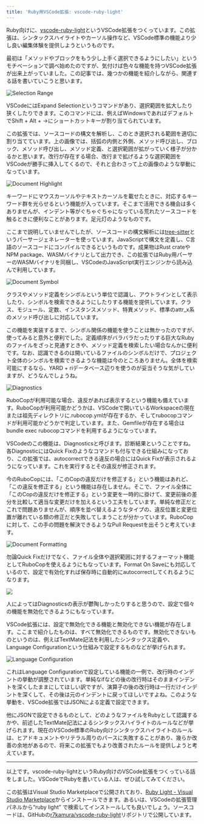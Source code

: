 ```yaml
---
title: 'Ruby用VSCode拡張: vscode-ruby-light'
---
```

Ruby向けに、[vscode-ruby-light](https://marketplace.visualstudio.com/items?itemName=r7kamura.vscode-ruby-light)というVSCode拡張をつくっています。この拡張は、シンタックスハイライトやカーソル操作など、VSCode標準の機能より少し良い編集体験を提供しようというものです。

最初は「メソッドやブロックをもう少し上手く選択できるようにしたい」というモチベーションで調べ始めたのですが、気付けば色々な機能を持つVSCode拡張が出来上がっていました。この記事では、幾つかの機能を紹介しながら、関連する話を書いていこうと思います。

![](https://lh3.googleusercontent.com/docs/ADP-6oEf3oeePZhOAg7Iw-1at_VmQPYA2UIR0cdSteRn5dSUKE7RybFGP0uhaDpA2uGJ2kezrNRFd7CVYZMkvfq5Io1qfrMl6Civ_qzRjhqt7slCtp8WAt7wthleKjMfk7bWwVPW0UZyOxrQYoiCXUUGfql6wnLAfO1op9GQu7RiH0vHXtqb1LTp6Gib9MDhRPA7sIt3eKfUE6KpTPNhmYkHu-Mql_EgRNLcMLfsX6we_-HvzDCehv5l6gNDey9ov3LJX9DMGiKQPvtFfm5rel00KoeWdDsKZGA2vnvYic-q0egycx_X6DHt8RWDV-MnUuGuFh8WwngzpTG6Vq6-VOu-mYpyytyaEhpFVZ_gf4-Pzu6pdV4KBLD0RmNaCLegwLQVrSLvdoC40NmuqyAiJBwixNK-Dr93Ou8IqZCw4k-Lullg9sOklCDq6GOoK94LPS2Kilte-_faosKXNbJW1HHfzT3X1sTapGxwlU6VcrdAi4-_Qu0oAaOMxActxApbSTkuuSGK1f0S_XEkajRcyAVXm2oAWrkUqB_VBN30dzO6nfzxMYqAal8triC2aZugvyu9y2CusEdolLwQtggKHRF0xynHpMzTHS_9c38byd8s-9htKE_jFJvu3wzgc1-udIES-2NB-0A3nuLKk21rldoHDt3N0yE2AdMpXR388eGgLBd3XYNaarxdTffwvfMoy1CGXbqpkCm9GLxTRwNBQFEraqrI7--LMJgen2AyXQzc9NRrdW_FReuGEan3Z2n_DXW5DmD86CthiE3b8kIDWpyVU93bd90RCmvy2yT3XdoOzbXR1dRx9YmJ7r76of0zwUhSOEBZS5AHGKPX9y_YSVFDAq6A6jTkmYJDDiOz7j33BOxBTT3P3GMCy_ra45Fr_dUNYBH9Teq3CvXvfo2u9wW1fzI_dXEXmvfo6uNm8kJKfLf8GzRovq-Fnu40h325ldVC79ANkEdJK2sG6X4P4LwL_8tGeoS2uI34TDvvXYIh2W5a-2MMKgCoaQrY3d3OEwkNnzklkIA0tKJR7y5cvnO0fB_sVWlUusMTVgsGSllJjomCQu3O_xvFV2uc4FMt0DJFP_P0sA8zv0YdJ4rwzKO4UAA0w6Wzf-lN1QnMO2Nb3l2AgwlaGXEqNAHIkZaKHIE6RKci-PISLXRfKsVpZjkv0xI3Owqofm0_EK6VBPqezxGtF3hHLsSzZQUuzGIeuExQb4q5n1asz19QF1KrBvuuavyjF2e0RFD1TixiyJsNJjbMStNswQ "Selection Range")

VSCodeにはExpand Selectionというコマンドがあり、選択範囲を拡大したり狭くしたりできます。このコマンドには、例えばWindowsであればデフォルトでShift + Alt + →にショートカットキーが割り当てられています。

この拡張では、ソースコードの構文を解析し、このとき選択される範囲を適切に割り当てています。上の画像では、括弧の内側と外側、メソッド呼び出し、ブロック、メソッド呼び出し、メソッド定義、と選択範囲が拡がっていく様子が分かるかと思います。改行が存在する場合、改行まで拡げるような選択範囲をVSCodeが勝手に挿入してくるので、それと合わさって上の画像のような挙動になっています。

![](https://lh3.googleusercontent.com/docs/ADP-6oEGMNG93Vl3QZ9cCF2DRXLsd8wfGEFWUcWjDf3sVsjZh4M6O11WqmfZYdsH_7rgIYGc9eJuuHMJIAVoWkvtwURLNzcQ1S-YdWBjMhHa3-7Fl1_V8qUatveuB1QaPkRllbb_aXpy_IxzAzJx9o-lSxKaFLb3j10Iwo_Z3WmsAVrc-FsP6RrEVsKOQ06sRRmlMsL0UL5iQw9bNHbhYButRBlpL9oBWVr7F4QoOTGS7inNetHA8Lp4gwvMlSmyV8AN3HfPYFW2xauwZ1PUC_jsaOq-48E43yRm-tzFJOwHI6L_VOUDK2s5cMYPoNaqRotWLYlqnIMAZ-9ZI_KvYCeXSQv6PA41cNLxV-YvD-zLBxuFZiFjM1SqoZl9rW3N7CY5K54On6d_CKbHZVNEzC24Mnr9Y7pu8FjEO9EcruyASkt3lM1YNszUUhrKVL4Gvja5CuiwHZeprAIHKfjFsq714PaMYQkHqVGM37H-s4tagJy9K9Ep-W_cGXG0P24Ze6uYo594p595VRbL2Sv1wQNb4pqGH-9ieZO-r9DvnFL9igeWA9tmIciqGvDMU0QRnJJmwuYjpmpDrjjxkBrwdd4gLEATrhSZKI-jpqhNRCnnBXdK85Y2ZMgz6Xkjp6xTt8nU1HkekStW1ukvBihVTDNjh6wblahpo1BMn6Ok9qGKxZgNwEGBF-QDILHrJWIDPxASg70qdtzb5uSWLCfvAHaB5tVhtuD33K1Cr01T8J5hjOI6PqMVx2idgbtf9dJmFg0-U8CvZI8E6M8prziONpkDfEgtK1pPdV4vlmJL6IebOv5I-pdFRNeq_21dS_gttj74XyDWG0ClddrCwv6U7-J6sGxiReK-s9_TDzgaD4hkxtbYT55owxdBXuFt6WmUx4t7s_5fwgzm-KavY9k_I-Qu9UlCgm8iY20YoECYzyBNQN6zxbY-bqHYrTk7tH9liAuY2HqdbaECco6gsljM2rEY3BYu3cYCKYhxT-Kwu65RmAnxa7z0AAG7qbEdnUwpX2XjVb6KI7kkWwF9hBPCyjW4Pib_YAvuIadLL4Il4aetP64j7iLJiQEsVV8vIVQU-wGbcbcZl_ouChFqPus2m4WsIZ69fM1vd1Y-9GQL4Ol5rEP9c935_8bP2Ht0uIdMTithepqMvZr6YussxWGsqECOmEapr3DBXLodEs5tP0v2-n-h-wWqNoBZe_5BUSEE9vtI9kN5khX8auyQywoLAPHGd61Ug4As3xrGijnTrhjYBBu3BheP7g "Document Highlight")

キーワードにマウスカーソルやテキストカーソルを載せたときに、対応するキーワード群を光らせるという機能が入っています。そこまで活用できる機会は多くありませんが、インデント等がぐちゃぐちゃになっている荒れたソースコードを触るときに便利なことがあります。足元灯のようなものです。

ここまで説明していませんでしたが、ソースコードの構文解析には[tree-sitter](https://tree-sitter.github.io/tree-sitter/)というパーサージェネレーターを使っています。JavaScriptで構文を定義し、C言語のソースコードにコンパイルできるというものです。成果物はRust crateやNPM package、WASMバイナリとして出力でき、この拡張ではRuby用パーサーのWASMバイナリを同梱し、VSCodeのJavaScript実行エンジンから読み込んで利用しています。

![](https://lh3.googleusercontent.com/docs/ADP-6oHO1uN8n-UHx1YL9uYBKs6LbL0XuR3RZN5sNWaw9qiIvCaf2Cj62W1xQbaHc5ms-Wud4C1Xd4-uQyL417sShb97qA49Fxw90vTffFP1PKhMAiV5RBU9zjTBUMMEpmVCzxrnzVrPb8ZIIXOT-OWJ2zThqzuB_1p8xS9pymVemfwNVMXKAEXG5Zld8CN0jN6mnFlpxh2qVcVSF8yvuXyDfBxzP_8LGgOBlOfaYsvvsf3aY9GMZxqC1naA4qgw0KXzxmw9uQyZBAan32MNaenFDRupgrvxI2pJsFVV9_gqp5T1PT0NbEx1fske-ZhpCp96GL-XOsCrJD8Vjyiwz20H6Hfj7_ACI8Lv_C0JXKEPtVc3jfGHGFvYnFr6NVOg5Fwu33THreLoQNq879Ekxb7bp12B8ZVluyRqNNVPl2BnpyRzv5hCEs3o9CFd0IM7t_eZlAbYYkTmowryC49g61Na_QyYjcKZRWjVpNOY5khZPKMZgSmN5BDcoqXJ2eNDorqfXMD-wsODUpVuV_4GhXz_ny7hE3juPur9N2aQu8KwCfLTLQsH4cbYlrfxcC8tmsU5sGlmK70diENzxaMnDY-kNPrlcw1DXWct844nqFw_hFNZ-pePfAxw88lIXW6uDiPA3_yqkaczFKt1d78zWciIG03ZpWhhc49SyY5cKwDEyVdMWMPWoL0IkGTJ0erOT4riCAaQBOZGqCRaHVyh252u2reo5p6UTu6Rsxa4H1O58FjvElhWbUADlKSUNQw6x5BgCdOGfcWDajUWQRuU3O1mgP6BkSgI5hSjTGUenppKE0uoNEyW__6mX9E2eeddTeDig5xyXtF5WEJCuKRDUxTmDSHCYRXgyQQeFFTjTFUwr7Fpe0JbB8YLBu9okUBN_M6CSR2gAv3oQJjt61ypxim762Nv8lQVo3PlhTVOUBeTdDKsRSI2drPnyfwp2DdWLByevEOwb3Gy70M1e9PyvykLHu8wsWKukIfPbB5YbmnK9JZ3TqVV-iWbKEbfXZEF7ZRf1npnKXndxqWqIEAOINWC3pzJ8uQl0X5_Per8UaeNYRTIiW_3FfbXVFzxNrAX5SFJj8wGXHnEi0qCOIP4D5VSlNz5o4yNvkwhtY1zl8lXOTyMHm7b81z2c32dtDqfx9gbl2JAJ-NS2DacKOuAjZWV9_D_C0ONMgXh9FwoJcDpEyTd7xXnEi7fJLj0t3wBUKh8OWH9wBo9J_37BGUfBYSDH1C74kmmh6BEwsrWTpD1P2uXFoa_WQ "Document Symbol")

クラスやメソッド定義をシンボルという単位で認識し、アウトラインとして表示したり、シンボルを検索できるようにしたりする機能を提供しています。クラス、モジュール、定数、インスタンスメソッド、特異メソッド、標準のattr\_x系のメソッド呼び出しに対応しています。

この機能を実装するまで、シンボル関係の機能を使うことは無かったのですが、使ってみると意外と便利でした。定義順序がバラバラだったりする巨大なRubyのファイルをざっと見通すときや、メソッド定義を検索したい場合なんかに便利です。なお、認識できるのは開いているファイルのシンボルだけで、プロジェクト全体のシンボルを検索できるような機能は今のところありません。全体を検索可能にするなら、YARD + riデータベース辺りを使うのが妥当そうな気がしていますが、どうなんでしょうね。

![](https://lh3.googleusercontent.com/docs/ADP-6oEEJNyX1p2cTJ2hkvMg7EAld9BG6mtjeKxd64nw6CBgl9aGe6j_IzcvPYydj7eEUiHoqLXVgd528G8UpiW_LxiU8Qh-7lZ_0XPQLyBcjE6wsTiWTMbhK8GtURpCRLGotMoKHRtK2ZWMPYAt-wbnjnKAG8djqQovrAM-kUC1ggpavyizVMXbHjRLl0E04rp-h2JPnWNxDhj9JNkT35-MCSUCQLPBC-pxAC8RsRdjwzH9-vceVuJsUgu4tuUeDexKTKDoFHJ5PAsQ2FJdI_5WlODHUyA1CGVgHvg746MhJIV9nTqgBzBygUr8h3wqyu9zg9LaAkFNLXOmcQBWXdz8YdyAo9KxQMhPpFVXkpOs2YFbs7d14Y9y0Ly8i-gwz9SdlWLmkDddjLvRq8noVVd9PBq3nSdGNq38S3NnwJdgsGXilPLHlvbE3YdJvmTO523bM8xyuJ9ZPKvmck4Mbn1-1cyWFy4COkxaVxJfp7YNdcMI6A6PInnLPepVUpO1VjFa6UkdyL8AZGpBKzfZnvqmAKDacjxDYE39MSFCcpdthciRBTyDfw2hI08IaJTE6QnxfNn4uuWIVEJb8o0eIhvFi1zVKEQ4mVCfpp2o9B6SzyBzh6PGu8SEk-MKvkP8rRt-vhGPRMIAsuJ7AhLF9uVwYrPCH9KzlSmjtpXG-3vuUzEEBF9UohFrdOI86PW9VeCA9hmR9T9ShzuS_Y5kUx1da0HHs86tal12AFdFElBz_8pxjOqmVKD-VdgUBsenIwnoHYA5P1O0Pg-rknkOSXeOYcKOMSfV-rn-XivrxRVdUHbPDngX6btte3P0iLrbnsKt_vK7EktzY7c3P0tTaNkFFKheMd4siaTCKBUCTMciMDMXxXNSvWhewWT8zZ5Hh1TNNRbN7PxqddK6AaGMzd5j031b057A1di3ZUe39c7BCbwKD865kfe_xFKAPIedxb3qlgR5oP4SJqL4q-gBvjPIxh8yWemtefOIp3i_QaGaB8SIv3s8NgTlFnkQllZjUWnIb0V0cze2m8NJFu0-RxlxLpS2cGbauE4T7zwDThkt18D2sYVpGLWAeSlNAd727ccqza2dBjRldkbA8VMANlWjDvOrxP5Sr2SQ_D6pKF3w0r98QJkHaewGKdEuDdoErbtNOgt31EjNohbVB7wLZ75uBqibGSn_Q2HGjNGn4vPMpMU3xfwQ4RA25y4rJvV9X95QDEG7KnQVHl8vdXRPIScUBkApLE1nDQmWVQT8tNUovH2iYIb67A "Diagnostics")

RuboCopが利用可能な場合、違反があれば表示するという機能も備えています。RuboCopが利用可能かどうかは、VSCodeで開いているWorkspaceの現在または祖先ディレクトリに.rubocop.ymlが存在するか、そしてrubocopコマンドが利用可能かどうかで判定しています。また、Gemfileが存在する場合はbundle exec rubocopコマンドを利用するようになっています。

VSCodeのこの機能は、Diagnosticsと呼びます。診断結果ということですね。各DiagnosticにはQuick Fixのようなコマンドも付与できる仕組みになっており、この拡張では、autocorrectできる違反の場合にはQuick Fixが表示されるようになっています。これを実行するとその違反が修正されます。

今のRuboCopには、「このCopの違反だけを修正する」という機能はあれど、「この違反を修正する」という機能は存在しません。そこで、ファイル全体に「このCopの違反だけを修正する」という変更を一時的に掛けて、変更前後の差分を比較して適当な変更だけを加えるという工夫をしています。単純な修正だとこれで問題ありませんが、順序を並べ替えるようなタイプの、違反位置と変更位置が離れている類の修正だと失敗してしまうことが分かっています。RuboCopに対して、この手の問題を解決できるようなPull Requestを出そうと考えています。

![](https://lh3.googleusercontent.com/docs/ADP-6oHkQtIAljzCNStlMZUOhOh8RY5Ayce6zMtUuXsJIK7WR5Y4JhnHACxk2A7XCt0tgKWWgtsrx2-zjyJ9FHF_SwGLV19D4oRayAMdOZSQOM1KYTVJhGOJ51km4tEblvzwQSKtzZfhbajsDOoJiUTSxepd59s-dp7YA9G5OSiOCb1TW265rhPBpI9n1QdN0jVk-9ttn2itPb3lmY7NIRqrQjl9SRghzEMJV1sg-qRh95ZfZ6p2x7r8lu-rIuQf1shbGDUyCdvg1J47Ms8ou9BRuugfxPgZurVx9GsvypHv91wPrWaQXP4Gjwg54PiO0r3yWFPldp-UXERN3VIqtYVUnjRTcPw5KunevfE0_-EjF7MiCWh9WffcWwSBHHw2kwnKsSbF8S29B81Gtn-eMen1tumbrbecaBB73AKUm3q5H2RJzKX66Wc_ZRguZ8FEIX7IhEMcHx7NX9FH9sGzRhnoLvuklWUzcpFK5p4RPN_TMQdV4pkgEeIrqRH2tbXFTWZ_hFbb_mrY8e7xjTG0Yqls6Bhhkne72zPz_crlMnAN17QCkI1O29DzIiSaD7KiJZfKz4nkxU8yZEWGeuHZsz0idjbWc-FD5Jv4EvvM8vcDeplD6FGGMRImVuACeXJwJnwq_IV6kV_kqTpxswE-WQptcA-u3LXal9Ntm-dkW4ilx6SZrUjA1YZkAd-kBnyo64tvJ8QZiwGW8B06ZSiDEeJx6YOoI1HZBy2ou8PgVK6_9GEQDs63i87B-HnCXHGVe-2c8M2ArMAObVAfSV15tzCVeJM6I-3Wr_RvvkV_Et8_6DYHRd7oywcuJ7vWW4cZen12QxyXxRX4TwpvNSccK1MvzW4Xh7RZXjRP-0-tDtaR6HJMd_SB9_yep6VXQLLof0ozpLZcrnSsaF6VqHC7-aRCdJn6Baf43dlpbmz6hi0sElY3q_n6ALREZaxrCG__uFizhtHAwdF2x3tDLDPEWcn6bz_erhqMzLCxLyAZ4Q9lpn8iSwhF_VDhzIrrbxE4prbmWRmTBBOq04Y7EhM4cVWdPPDih-DDn3sNNUrDXzeLLqDlaWw7R3TDJkSDNdnK6VxrYIa_xkhnxXVqbQl_8bA2HGb7UN0qbHonPioGmmIwR55WpW9EHDvqNRVdGJe625waoxwwBZFbCjnEIeLDU9KtUKBt-faMkVUru7XkCdXAs9CgeA3q1KIdivvW6AO0vAq7GSxC2t1U1BGwvoQcRW_zFm9Wz59ONfYqBVLwMq5bgS7rrI1TlA "Document Formatting")

勿論Quick Fixだけでなく、ファイル全体や選択範囲に対するフォーマット機能としてRuboCopを使えるようにもなっています。Format On Saveにも対応しているので、設定で有効化すれば保存時に自動的にautocorrectしてくれるようになります。

![](https://lh3.googleusercontent.com/docs/ADP-6oGzFfp4Vo58uLMlFmhp4Cehqgts22do3gXvYRwvuFMhWfY0_ODeSYU9_A8RYmcy0DizGZXQKYbtqtGjDnIWaQJbPPBU6bT9niqa93voeKJIwbqJAproNjYLbv0QT5B5yo-SYs1B-ZMH9mmfbHe_yJMqaz5AnkmGlwMgrW8TX7xcXDjlI7O6yv5ikTT0LBvtzJ4wPEoaytH4CcFLsNjc9EpVZ5MNEL3GmsZczOE9G4aCFj8oEsRlSr_qk0vZLbdBvvkxbnrTl7BGxmIBcLIVRPvvYgM12IR218Sp6O4NzRdbLmB8odaCgJOjX0doBAfej1zjJw6L5exm0s-CviErwDZQqJd5XfqQuXlogQIdmrkzw0IjcRvM22YYF4cxjO6o-huqxBCh7kqAxwB-uvnPiDBO7JjMcKp2ZIHfbC01f7kTQWX_RjHQsXgJA1RhlKnTIao_nMrom9BeQe3Ic--0SvnLxOcRXmmaGzqo0uz4Ho5U0p3INjAtKhFJIAjuEuUDk-Zs4PufRd5tDpmoJiROvvO8pgVqhP4e2ngotcdbgQ1AEg9PsA7216WzLuHYX58zKyFXwpAsGup2Wfihj3upYlqUmyLV0FXPUAlEPVAek3pcgkByMTdfSoRZtx2HUOUuBbGc8qIKywuGhrHeIVfj0R4e3S4uViFieofdmbeNWzV8TtxAOIx-iCfDVCIvzUiYZYe8c3BIUIJ__CKqvmiaVJcOwhezqqePEg9eC6peainM0lDQvWJ_fO02akj9GqEECY-VNVMH8r-Jx2vLtsEYEwDeVHSISXwEeob61P612IxLTcGXR7CsCsIKVo4-uHJmyHbZuhoZRskLWg9m0-sJJw_BkwflzOoRcmGG1-0ZTgTYDVunyWKhKSqBZwkyCL69IKwpAKuB4RAf59m1bVUINP8IvWpjN4oOy6OGDBkmcA_PpgWS6FX0wAieEciaA6NXhu9Gp2MLoaFaD-dAfnPZakXOPLW1PS6EICOVcRA35QVSBuA-WxFrY09eT8rg5nh_NtTuPQB7gT23cT9EqZb1DPWflcLeixGE0cJZ4bwKX4mBR4cmAXXy1afTZv_69wUGfXvMyrm1rbKhBW_pQiOnivLrKJ_o-10bxg_jGD4PGZFw93ojcgapzfBN18L5ku1svoo05N5APbK-0RfT7_2Jp6zvqv0-tVM3-pxwdq1EKK8biVA6V-8Y1d_gj4oeZ4LYOrZVivUNjjk-avC4M1W-jVNkhRvMPWSa4Mw7Iu-uVoXzcj-WKA)

人によってはDiagnosticsの表示が鬱陶しかったりすると思うので、設定で個々の機能を無効化できるようにもなっています。

VSCode拡張には、設定で無効化できる機能と無効化できない機能が存在します。ここまで紹介したものは、すべて無効化できるものです。無効化できないものというのは、例えばTextMate記法を利用したシンタックス定義や、Language Configurationという仕組みで設定するものなどが挙げられます。

![](https://lh3.googleusercontent.com/docs/ADP-6oEGhmQwyL3N2oW2k-tuEbsJ1iO2S69yoOVkzyRv7l4Y9fbJfPmVmXG4UNb7mr17zEq1gwPxT4hsHXXL2swNmRbBNNQJELNH8_AxeI_m9rYacKJcSyH6pU1g0tDpqL_11Fgy_E-i13bZtJM7Y8AjU0yPS_cqkMq3zZzbzoM9PdboEfSifF8i8ikjr2BYzXbE8N2uNCvcp0joze0glY9Ol-jq2YvNFMpU65lD0-np6V8xg-KF7a-41tdhNn3_NN-K-ne-wyH2DUiAtliWC1XCED1HlvwjTo0FUX-RKw3DL5pWWcfac5jIXRLtSjl1FX_C8jOrz4EnPqVXnQgyuHXM-f7YTBwNd5JNHUk6faVaOWjjcO-bB7YlDvedXdFzR-nR5KfomGFzS9Pug29snQcSgkgh4ySXYvJUR-T-8fasajS76TU-sojnCfzHLEnPHTIw_cAbup7GgX0FSxK6z-FyvXbT_SzJ4UHV2XSLLJVF9pKy9Hd3rUE88wT8M-rht8j5V4C2uJRitpe9FMPsCwzpNPb8hyUO1QQvyyxLrZRRl0-VA-0vIk9eY9RLg341b03WUtCXLE7-mvYv8xDrh3j8Tz1D5YnN67NOmBaQ8icTp2jnmdyie5XzoMdgEdSyHF5MV70wApAGO0lMZ5eZnIt2AorRvLNc-P5TEsR6Lcac5JEbZP3TJi3D_0HMExIl3h1N1Ex-m1ZzTfRo0qGLoeMEFy0zVRTetEl8SZ27I0PeDH__-hQYL9B0G3xRhCT8zPZ5iYVRW7Nzq4PVFNMb8aGr-FZPeHkfa_EW9RThPO15qbVNI-TFUk4fYwqobyDiBEYXrBNFeBhSubDHfeF-xg65O5WgzSdcEg2Y_Sye46dSxUhCOdXueCYHIQUBH3CE8IuN8b0bucAYwLUBULdxGoGqdJsLK_qH0YGnHqgIhkz825AdFQtmZKhWsb7Ih0Gka0ppre374oJtoCqMMnKrrvUfSSf0yz9ossRNbmtr2lh312VW3U9zRROpeHVToZbulIctuMX3NgDyz5a73o4u3oeaLfAX6fZ0HA9ybhKy210s97LIHKVt9HRaHSyHthSrB7LUiszBWwoYnKM3fOxvTXR129Dk5TEelbnS4HFOy_e7BIKIbJtF7aL1DoTuYj-uddtYwLcdsMZ0YbbbsYlLzNSXGdJdKsJ3Lm-Dhmj__w9ejeMspyaIKm7AyZNQ2mvd6adZq-FhpXlS1GEAxDtZ1taD-PzYOCxx67wqTAexU_DXtmYLXlIDkg "Language Configuration")

これはLanguage Configurationで設定している機能の一例で、改行時のインデントの挙動が調整されています。単純なifなどの後の改行時はそのままインデントを深くしたままにしてほしい訳ですが、演算子の後の改行時は一行だけインデントを深くして、その後は元のインデントに戻ってほしいですよね。このような挙動を、VSCode拡張ではJSONによる定義で設定できます。

他にJSONで設定できるものとして、どのようなファイルをRubyとして認識するかや、前述したTextMate記法によるシンタックスハイライトのルールなどが挙げられます。現在のVSCode標準のRuby向けシンタックスハイライトのルールは、ヒアドキュメントやリテラル周りのパースに失敗することがあり、幾らか改善の余地があるので、将来この拡張でもより改善されたルールを提供しようと考えています。

* * *

以上です。vscode-ruby-lightというRuby向けのVSCode拡張をつくっている話をしました。VSCodeでRubyを書いている人は、ぜひ試してみてください。

この拡張はVisual Studio Marketplaceで公開されており、[Ruby Light - Visual Studio Marketplace](https://marketplace.visualstudio.com/items?itemName=r7kamura.vscode-ruby-light)からインストールできます。あるいは、VSCodeの拡張管理パネルから“ruby light” で検索してインストールしても良いでしょう。ソースコードは、GitHubの[r7kamura/vscode-ruby-light](https://github.com/r7kamura/vscode-ruby-light)リポジトリで公開しています。
